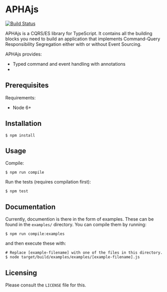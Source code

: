 APHAjs
======

[![Build Status](https://travis-ci.org/martyn82/aphajs.svg?branch=master)](https://travis-ci.org/martyn82/aphajs)

APHAjs is a CQRS/ES library for TypeScript. It contains all the
building blocks you need to build an application that implements
Command-Query Responsibility Segregation either with or without
Event Sourcing.

APHAjs provides:
* Typed command and event handling with annotations
*

## Prerequisites

Requirements:
* Node 6+

## Installation
```
$ npm install
```

## Usage

Compile:
```
$ npm run compile
```

Run the tests (requires compilation first):
```
$ npm test
```

## Documentation
Currently, documention is there in the form of examples. These can
be found in the `examples/` directory. You can compile them
by running:
```
$ npm run compile:examples
```
and then execute these with:
```
# Replace [example-filename] with one of the files in this directory.
$ node target/build/examples/examples/[example-filename].js
```

## Licensing

Please consult the `LICENSE` file for this.
